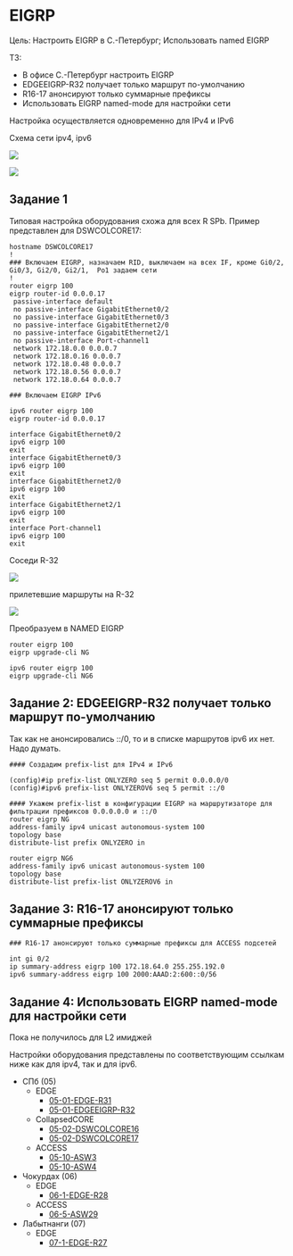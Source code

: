 # EIGRP #

Цель: Настроить EIGRP в С.-Петербург; Использовать named EIGRP

ТЗ: 
- В офисе С.-Петербург настроить EIGRP
- EDGEEIGRP-R32 получает только маршрут по-умолчанию
- R16-17 анонсируют только суммарные префиксы
- Использовать EIGRP named-mode для настройки сети

Настройка осуществляется одновременно для IPv4 и IPv6

Cхема сети ipv4, ipv6

![](/LECTURES/MODULE02/Lecture10/pictures/31.jpg)

![](/LECTURES/MODULE03/Lecture20/pictures/45.jpg)

##  Задание 1

Типовая настройка оборудования схожа для всех R SPb. Пример представлен для DSWCOLCORE17: 

```
hostname DSWCOLCORE17
!
### Включаем EIGRP, назначаем RID, выключаем на всех IF, кроме Gi0/2, Gi0/3, Gi2/0, Gi2/1,  Po1 задаем сети
!
router eigrp 100
eigrp router-id 0.0.0.17
 passive-interface default
 no passive-interface GigabitEthernet0/2
 no passive-interface GigabitEthernet0/3
 no passive-interface GigabitEthernet2/0
 no passive-interface GigabitEthernet2/1
 no passive-interface Port-channel1
 network 172.18.0.0 0.0.0.7
 network 172.18.0.16 0.0.0.7
 network 172.18.0.48 0.0.0.7
 network 172.18.0.56 0.0.0.7
 network 172.18.0.64 0.0.0.7

### Включаем EIGRP IPv6

ipv6 router eigrp 100
eigrp router-id 0.0.0.17

interface GigabitEthernet0/2
ipv6 eigrp 100
exit
interface GigabitEthernet0/3
ipv6 eigrp 100
exit
interface GigabitEthernet2/0
ipv6 eigrp 100
exit
interface GigabitEthernet2/1
ipv6 eigrp 100
exit
interface Port-channel1
ipv6 eigrp 100
exit
```
Соседи R-32

![](/LECTURES/MODULE03/Lecture20/pictures/47.jpg)

прилетевшие маршруты на R-32

![](/LECTURES/MODULE03/Lecture20/pictures/46.jpg)

Преобразуем в NAMED EIGRP

```
router eigrp 100
eigrp upgrade-cli NG

ipv6 router eigrp 100
eigrp upgrade-cli NG6
```

##  Задание 2: EDGEEIGRP-R32 получает только маршрут по-умолчанию

Так как не анонсировались ::/0, то и в списке маршрутов ipv6 их нет. Надо думать.

```
#### Создадим prefix-list для IPv4 и IPv6

(config)#ip prefix-list ONLYZERO seq 5 permit 0.0.0.0/0
(config)#ipv6 prefix-list ONLYZEROV6 seq 5 permit ::/0

#### Укажем prefix-list в конфигурации EIGRP на маршрутизаторе для фильтрации префиксов 0.0.0.0.0 и ::/0
router eigrp NG
address-family ipv4 unicast autonomous-system 100
topology base
distribute-list prefix ONLYZERO in

router eigrp NG6
address-family ipv6 unicast autonomous-system 100
topology base
distribute-list prefix-list ONLYZEROV6 in
```

##  Задание 3: R16-17 анонсируют только суммарные префиксы

```
### R16-17 анонсируют только суммарные префиксы для ACCESS подсетей 

int gi 0/2
ip summary-address eigrp 100 172.18.64.0 255.255.192.0
ipv6 summary-address eigrp 100 2000:AAAD:2:600::0/56
```

##  Задание 4: Использовать EIGRP named-mode для настройки сети

Пока не получилось для L2 имиджей

Настройки оборудования представлены по соответствующим ссылкам ниже как для ipv4, так и для ipv6.

- СПб (05)
   - EDGE
      - [05-01-EDGE-R31](/LECTURES/MODULE03/Lecture20/labs/configs/05-1-EDGE-R31.txt)
      - [05-01-EDGEEIGRP-R32](/LECTURES/MODULE03/Lecture20/labs/configs/05-1-EDGEEIGRP-R32.txt)
   - CollapsedCORE
      - [05-02-DSWCOLCORE16](/LECTURES/MODULE03/Lecture20/labs/configs/05-2-DSWCOLCORE16.txt)
      - [05-02-DSWCOLCORE17](/LECTURES/MODULE03/Lecture20/labs/configs/05-2-DSWCOLCORE17.txt)
   - ACCESS
      - [05-10-ASW3](/LECTURES/MODULE03/Lecture20/labs/configs/05-5-ASW3.txt)
      - [05-10-ASW4](/LECTURES/MODULE03/Lecture20/labs/configs/05-5-ASW4.txt)
- Чокурдах (06)
   - EDGE
      - [06-1-EDGE-R28](/LECTURES/MODULE03/Lecture20/labs/configs/06-1-EDGE-R28.txt)
   - ACCESS
      - [06-5-ASW29](/LECTURES/MODULE03/Lecture20/labs/configs/06-5-ASW29.txt)
- Лабытнанги (07)
   - EDGE
      - [07-1-EDGE-R27](/LECTURES/MODULE03/Lecture20/labs/configs/07-1-EDGE-R27.txt)


